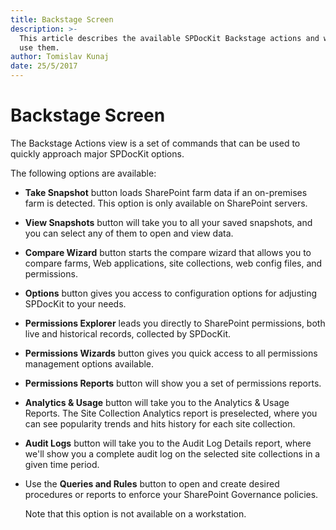 ```yaml
---
title: Backstage Screen
description: >-
  This article describes the available SPDocKit Backstage actions and when to
  use them.
author: Tomislav Kunaj
date: 25/5/2017
---
```


# Backstage Screen

The Backstage Actions view is a set of commands that can be used to quickly approach major SPDocKit options.

The following options are available:

* **Take Snapshot** button loads SharePoint farm data if an on-premises farm is detected. This option is only available on SharePoint servers.
* **View Snapshots** button will take you to all your saved snapshots, and you can select any of them to open and view data.
* **Compare Wizard** button starts the compare wizard that allows you to compare farms, Web applications, site collections, web config files, and permissions.
* **Options** button gives you access to configuration options for adjusting SPDocKit to your needs.
* **Permissions Explorer** leads you directly to SharePoint permissions, both live and historical records, collected by SPDocKit.
* **Permissions Wizards** button gives you quick access to all permissions management options available. 
* **Permissions Reports** button will show you a set of permissions reports. 
* **Analytics & Usage** button will take you to the Analytics & Usage Reports. The Site Collection Analytics report is preselected, where you can see popularity trends and hits history for each site collection.
* **Audit Logs** button will take you to the Audit Log Details report, where we'll show you a complete audit log on the selected site collections in a given time period.
* Use the **Queries and Rules** button to open and create desired procedures or reports to enforce your SharePoint Governance policies.

  Note that this option is not available on a workstation.

